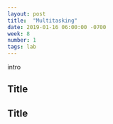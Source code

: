 ```yaml
---
layout: post
title:  "Multitasking"
date: 2019-01-16 06:00:00 -0700
week: 8
number: 1
tags: lab
---
```


intro


## Title



## Title
